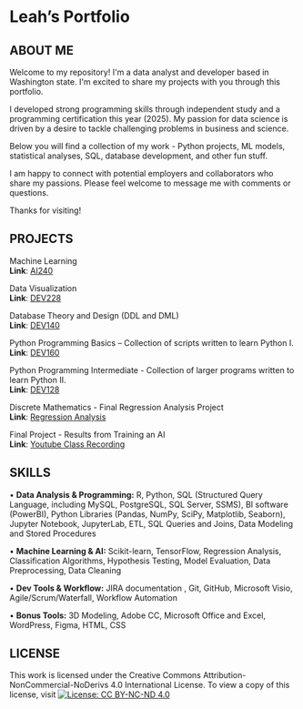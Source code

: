 # Leah’s Portfolio 

## ABOUT ME
Welcome to my repository! I'm a data analyst and developer based in Washington state. I'm excited to share my projects with you through this portfolio. 

I developed strong programming skills through independent study and a programming certification this year (2025). My passion for data science is driven by a desire to tackle challenging problems in business and science. 

Below you will find a collection of my work - Python projects, ML models, statistical analyses, SQL, database development, and other fun stuff.

I am happy to connect with potential employers and collaborators who share my passions. Please feel welcome to message me with comments or questions. 

Thanks for visiting!


## PROJECTS

Machine Learning<br />
**Link**: [AI240](https://github.com/gitplants/AI240)

Data Visualization<br />
**Link**: [DEV228](https://github.com/LNicholsonDev/Data-Visualization)

Database Theory and Design (DDL and DML)<br />
**Link**: [DEV140](https://github.com/gitplants/DEV140)

Python Programming Basics – Collection of scripts written to learn Python I. <br />
**Link**: [DEV160]( https://github.com/gitplants/Dev160)

Python Programming Intermediate - Collection of larger programs written to learn Python II. <br />
**Link**: [DEV128](https://github.com/gitplants/DEV128---Python.git)

Discrete Mathematics - Final Regression Analysis Project<br />
**Link**: [Regression Analysis](https://github.com/gitplants/Discrete-Math.git)

Final Project - Results from Training an AI<br />
**Link**: [Youtube Class Recording](https://www.youtube.com/watch?v=KTVI6keVRbs&t=620s)



## SKILLS

•	**Data Analysis & Programming:**  R, Python, SQL (Structured Query Language, including  MySQL, PostgreSQL, SQL Server, SSMS), BI software (PowerBI), Python Libraries (Pandas, NumPy, SciPy, Matplotlib, Seaborn), Jupyter Notebook, JupyterLab, ETL, SQL Queries and Joins, Data Modeling and Stored Procedures

•	**Machine Learning & AI:** Scikit-learn, TensorFlow, Regression Analysis, Classification Algorithms, Hypothesis Testing, Model Evaluation, Data Preprocessing, Data Cleaning

•	**Dev Tools & Workflow:** JIRA documentation , Git, GitHub, Microsoft Visio, Agile/Scrum/Waterfall, Workflow Automation

•	**Bonus Tools:**  3D Modeling, Adobe CC, Microsoft Office and Excel, WordPress, Figma, HTML, CSS



 ## LICENSE
This work is licensed under the Creative Commons Attribution-NonCommercial-NoDerivs 4.0 International License. To view a copy of this license, visit [![License: CC BY-NC-ND 4.0](https://licensebuttons.net/l/by-nc-nd/4.0/88x31.png)](https://creativecommons.org/licenses/by-nc-nd/4.0/)

<!---
gitplants/gitplants is a ✨ special ✨ repository because its `README.md` (this file) appears on your GitHub profile.
You can click the Preview link to take a look at your changes.
--->
